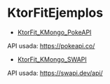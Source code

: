 # KtorFitEjemplos

- [KtorFit_KMongo_PokeAPI](KtorFit_KMongo_PokeAPI)

API usada: https://pokeapi.co/

- [KtorFit_KMongo_SWAPI](KtorFit_KMongo_SWAPI)

API usada: https://swapi.dev/api/
